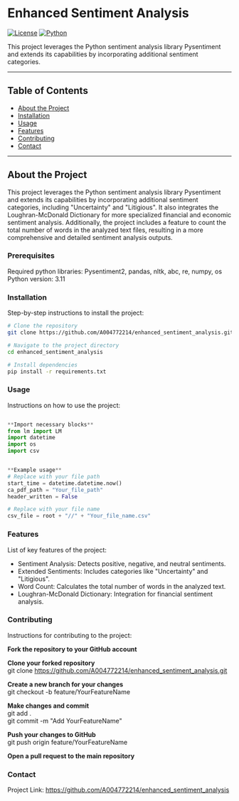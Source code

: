# Enhanced Sentiment Analysis

[![License](https://img.shields.io/badge/license-MIT-blue.svg)](LICENSE) 
[![Python](https://img.shields.io/badge/python-3.8%2B-blue)](https://www.python.org/)

This project leverages the Python sentiment analysis library Pysentiment and extends its capabilities by incorporating additional sentiment categories.

---

## Table of Contents

- [About the Project](#about-the-project)
- [Installation](#installation)
- [Usage](#usage)
- [Features](#features)
- [Contributing](#contributing)
- [Contact](#contact)

---

## About the Project

This project leverages the Python sentiment analysis library Pysentiment and extends its capabilities by incorporating additional sentiment categories, including "Uncertainty" and "Litigious". It also integrates the Loughran-McDonald Dictionary for more specialized financial and economic sentiment analysis. Additionally, the project includes a feature to count the total number of words in the analyzed text files, resulting in a more comprehensive and detailed sentiment analysis outputs.

### Prerequisites

Required python libraries: Pysentiment2, pandas, nltk, abc, re, numpy, os  
Python version: 3.11

### Installation

Step-by-step instructions to install the project:

```bash
# Clone the repository
git clone https://github.com/A004772214/enhanced_sentiment_analysis.git

# Navigate to the project directory
cd enhanced_sentiment_analysis

# Install dependencies
pip install -r requirements.txt
```

### Usage

Instructions on how to use the project:
```python

**Import necessary blocks**
from lm import LM
import datetime
import os
import csv


**Example usage**
# Replace with your file path
start_time = datetime.datetime.now()  
ca_pdf_path = "Your_file_path"  
header_written = False

# Replace with your file name
csv_file = root + "//" + "Your_file_name.csv"
```
### Features

List of key features of the project:

- Sentiment Analysis: Detects positive, negative, and neutral sentiments.
- Extended Sentiments: Includes categories like "Uncertainty" and "Litigious".
- Word Count: Calculates the total number of words in the analyzed text.
- Loughran-McDonald Dictionary: Integration for financial sentiment analysis.

### Contributing

Instructions for contributing to the project:

**Fork the repository to your GitHub account**

**Clone your forked repository**  
git clone https://github.com/A004772214/enhanced_sentiment_analysis.git

**Create a new branch for your changes**  
git checkout -b feature/YourFeatureName

**Make changes and commit**  
git add .  
git commit -m "Add YourFeatureName"

**Push your changes to GitHub**  
git push origin feature/YourFeatureName

**Open a pull request to the main repository**  

### Contact

Project Link: https://github.com/A004772214/enhanced_sentiment_analysis
